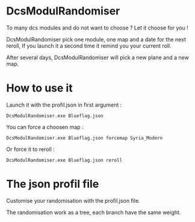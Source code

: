 # DcsModulRandomiser
To many dcs modules and do not want to choose ? Let it choose for you !

DcsModulRandomiser pick one module, one map and a date for the next reroll, 
If you launch it a second time it remind you your current roll.

After several days, DcsModulRandomiser will pick a new plane and a new map.

# How to use it

Launch it with the profil.json in first argument :
```
DcsModulRandomiser.exe Blueflag.json
```

You can force a choosen map :
```
DcsModulRandomiser.exe Blueflag.json forcemap Syria_Modern
```

Or force it to reroll :
```
DcsModulRandomiser.exe Blueflag.json reroll
```

# The json profil file

Customise your randomisation with the profil.json file.

The randomisation work as a tree, each branch have the same weight.

